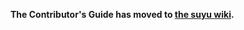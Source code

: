 <!--
SPDX-FileCopyrightText: 2024 suyu emulator project
SPDX-License-Identifier: MIT
-->

**The Contributor's Guide has moved to [the suyu wiki](https://gitlab.com/suyu2/suyu/-/wikis/home).**
